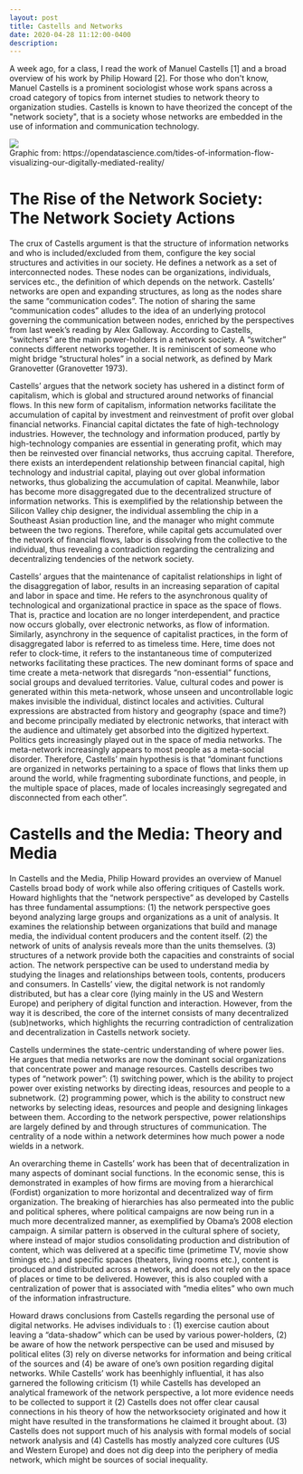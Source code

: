 ```yaml
---
layout: post
title: Castells and Networks 
date: 2020-04-28 11:12:00-0400
description: 
---
```


A week ago, for a class, I read the work of Manuel Castells [1] and a broad overview of his work by Philip Howard [2]. For those who don't know, Manuel Castells is a prominent sociologist whose work spans across a croad category of topics from internet studies to network theory to organization studies. Castells is known to have theorized the concept of the "network society", that is a society whose networks are embedded in the use of information and communication technology.     

<img src="https://cdn-images-1.medium.com/max/1600/1*nzGz8Cm5mZd5ZXofbCKHAA.gif"/>
<figcaption>Graphic from: https://opendatascience.com/tides-of-information-flow-visualizing-our-digitally-mediated-reality/</figcaption>


# The Rise of the Network Society: The Network Society Actions

The crux of Castells argument is that the structure of information networks and who is included/excluded from them, configure the key social structures and activities in our society. He defines a network as a set of interconnected nodes. These nodes can be organizations, individuals, services etc., the definition of which depends on the network. Castells’ networks are open and expanding structures, as long as the nodes share the same “communication codes”. The notion of sharing the same “communication codes” alludes to the idea of an underlying protocol governing the communication between nodes, enriched by the perspectives from last week’s reading by Alex Galloway. According to Castells, “switchers” are the main power-holders in a network society. A “switcher” connects different networks together. It is reminiscent of someone who might bridge “structural holes” in a social network, as defined by Mark Granovetter (Granovetter 1973).

Castells’ argues that the network society has ushered in a distinct form of capitalism, which is global and structured around networks of financial flows. In this new form of capitalism, information networks facilitate the accumulation of capital by investment and reinvestment of profit over global financial networks. Financial capital dictates the fate of high-technology industries. However, the technology and information produced, partly by high-technology companies are essential in generating profit, which may then be reinvested over financial networks, thus accruing capital. Therefore, there exists an interdependent relationship between financial capital, high technology and industrial capital, playing out over global information networks, thus globalizing the accumulation of capital. Meanwhile, labor has become more disaggregated due to the decentralized structure of information networks. This is exemplified by the relationship between the Silicon Valley chip designer, the individual assembling the chip in a Southeast Asian production line, and the manager who might commute between the two regions. Therefore, while capital gets accumulated over the network of financial flows, labor is dissolving from the collective to the individual, thus revealing a contradiction regarding the centralizing and decentralizing tendencies of the network society.

Castells’ argues that the maintenance of capitalist relationships in light of the disaggregation of labor, results in an increasing separation of capital and labor in space and time. He refers to the asynchronous quality of technological and organizational practice in space as the space of flows. That is, practice and location are no longer interdependent, and practice now occurs globally, over electronic networks, as flow of information. Similarly, asynchrony in the sequence of capitalist practices, in the form of disaggregated labor is referred to as timeless time. Here, time does not refer to clock-time, it refers to the instantaneous time of computerized networks facilitating these practices. The new dominant forms of space and time create a meta-network that disregards “non-essential” functions, social groups and devalued territories. Value, cultural codes and power is generated within this meta-network, whose unseen and uncontrollable logic makes invisible the individual, distinct locales and activities. Cultural expressions are abstracted from history and geography (space and time?) and become principally mediated by electronic networks, that interact with the audience and ultimately get absorbed into the digitized hypertext.
Politics gets increasingly played out in the space of media networks. The meta-network increasingly appears to most people as a meta-social disorder. Therefore, Castells’ main hypothesis is that “dominant functions are organized in networks pertaining to a space of flows that links them up around the world, while fragmenting subordinate functions, and people, in the multiple space of places, made of locales increasingly segregated and disconnected from each other”.

# Castells and the Media: Theory and Media 

In Castells and the Media, Philip Howard provides an overview of Manuel Castells broad body of work while also offering critiques of Castells work. Howard highlights that the “network perspective” as developed by Castells has three fundamental assumptions: (1) the network perspective goes beyond analyzing large groups and organizations as a unit of analysis. It examines the relationship between organizations that build and manage media, the individual content
producers and the content itself. (2) the network of units of analysis reveals more than the units themselves. (3) structures of a network provide both the capacities and constraints of social action. The network perspective can be used to understand media by studying the linages and relationships between tools, contents, producers and consumers. In Castells’ view, the digital network is not randomly distributed, but has a clear core (lying mainly in the US and Western Europe) and periphery of digital function and interaction. However, from the way it is described, the core of the internet consists of many decentralized (sub)networks, which highlights the recurring contradiction of centralization and decentralization in Castells network society.

Castells undermines the state-centric understanding of where power lies. He argues that media networks are now the dominant social organizations that concentrate power and manage resources. Castells describes two types of “network power”: (1) switching power, which is the ability to project power over existing networks by directing ideas, resources and people to a subnetwork. (2) programming power, which is the ability to construct new networks by selecting ideas, resources and people and designing linkages between them. According to the network perspective, power relationships are largely defined by and through structures of communication. The centrality of a node within a network determines how much power a node wields in a network.

An overarching theme in Castells’ work has been that of decentralization in many aspects of dominant social functions. In the economic sense, this is demonstrated in examples of how firms are moving from a hierarchical (Fordist) organization to more horizontal and decentralized way of firm organization. The breaking of hierarchies has also permeated into the public and political spheres, where political campaigns are now being run in a much more decentralized manner, as exemplified by Obama’s 2008 election campaign. A similar pattern is observed in the cultural sphere of society, where instead of major studios consolidating production and distribution of content, which was delivered at a specific time (primetime TV, movie show timings etc.) and specific spaces (theaters, living rooms etc.), content is produced and distributed across a network, and does not rely on the space of places or time to be delivered. However, this is also coupled with a centralization of power that is associated with “media elites” who own much of the information infrastructure.

Howard draws conclusions from Castells regarding the personal use of digital networks. He advises individuals to : (1) exercise caution about leaving a “data-shadow” which can be used by various power-holders, (2) be aware of how the network perspective can be used and misused by political elites (3) rely on diverse networks for information and being critical of the sources and (4) be aware of one’s own position regarding digital networks. While Castells’ work has beenhighly influential, it has also garnered the following criticism (1) while Castells has developed an analytical framework of the network perspective, a lot more evidence needs to be collected to support it (2) Castells does not offer clear causal connections in his theory of how the networksociety originated and how it might have resulted in the transformations he claimed it brought about. (3) Castells does not support much of his analysis with formal models of social network analysis and (4) Castells has mostly analyzed core cultures (US and Western Europe) and does not dig deep into the periphery of media network, which might be sources of social inequality.
